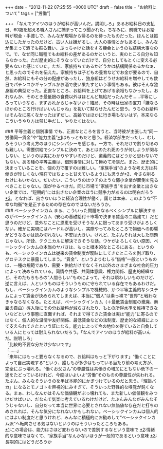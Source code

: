 
+++
date = "2012-11-22 07:25:55 +0000 UTC"
draft = false
title = "お給料について"
tags = ["労働"]

+++
「なんでアイツのほうが給料が高いんだ。説明しろ」あるお給料日の支払日、60歳を超える職人さんに捕まってこう聞かれた。ちなみに、前職ではお給料が現金・手渡しで、みんなが現場から帰るのを待ったものだった。ほんとは振込にしたかったのだけど、古い人は嫌がるし、大人の事情とかもあるし、みんなが集まって酒でも振る舞い、ぶっちゃけた話をする機会というのも結構大事なので。で、なぜ同じ職種でもお給料の差があるのかというと、実のところ自分も知らなかった。ただ歴史的にそうなっていただけで、自分としてもとくに変える必要もないと感じていた。ただ、家族持ちであるかどうかは結構関係あるかなぁ、と思ったのでそれを伝えた。家族持ちは子どもの養育などでお金が要るので、自然、お給料にもその分の配慮があったし、独身組はどうせお給料を増やしても数日でパチンコかギャンブルかお酒で使い果たすという事情もある。彼はそんな独身組の典型だった。正直なところ、お給料を上げてあげる余裕もなかったし。おれなんか、そのとき最低限の食費以外はほとんど無給だったんだぞ……平等にしろっていうなら、まずおれからじゃないか！結局、その時は伝家の宝刀「嫌ならほかのところ行けばいいんじゃね」を抜いて黙らせたんだと思う。うちのお給料はそんなに悪くなかったはずだし、高齢ではほかに行き場もないはず。本来ならこういうやり方は禁じ手だし、やりたくはない。

<div class="section">
    ### 平等主義と個別事情
    でも、正直なところを言うと、当時彼が主張した“同一労働同一賃金”や“能力主義”<a href="#f1" name="fn1" title="この場合は、能力はさほど変わらないので差別するなという意味で">*1</a>はもっともだと思う。経済学部生だったし、むしろそういう考え方のほうにシンパシーを感じる。一方で、それだけで割り切るのも難しい。需要供給でシンプルに決めて、あとはのたれ死のうが何しようが関与しない、というのは実にわかりやすいのだけど、道義的にはどうかと思わないでもない。ある種の平等主義は、個別事情に対して極めて冷淡だ。また、歴史的に決まっていることを、個の力で覆すのは難しい。“家族手当”のような考え方は共働きが珍しくない現在ではちょっと甘えているようにも思うが<a href="#f2" name="fn2" title="情緒的な意味ではなくて、“家族手当”なんかないほうが一般的であるという意味">*2</a>、今さら削るわけにもいかない。だいたい、こういうのはウチのような弱小企業が面倒を見るべきことじゃない。国がやるべきだ。同じ市場で“家族手当”を出す企業と出さない企業では、“短期的”には出さない企業のほうに競争力があるのは明白だろう<a href="#f3" name="fn3" title="長期的にはどうだろうか">*3</a>。となれば、出さないほうに経済合理性が働く。国とは本来、このような“不幸な均衡”を是正するための存在なのではないだろうか。

</div>
<div class="section">
    ### ベーシックインカム
    まぁ、こういった問題をなるべくシンプルに解決するのがベーシックインカム（安心の基礎給付＋市場で決まる賃金の二階建て）だと思うのだけど、意外なことに恩恵を受けそうな人に限ってあまり受けがよろしくない。確かに実現にはハードルが高いし、実際やってみたところで物価への影響がどうなるかは読み切れない。不安は大きい。けれど、たぶんそれは大した問題じゃない。所詮、テクニカルに解決できそうな話。ウケがよろしくない原因、ベーシックインカムの本当のヤバさは、もっと根本的なところにある。というのも、ベーシックインカムは従来の賃金制度が曖昧にしてきたところを剥ぎ取り、グロテスクに暴露してしまう。“賃金”、というよりむしろ“価格”一般というものは、一種の規範であり、需要・供給だけでなくそれ以外のさまざまな社会的圧力によって決められている。同情や共感、共同体意識、権力関係、歴史的経緯など、そのたもろもろの“人間らしい”ものによって。それは煩わしいものだけど、逆に言えば、人というものはそういうものに守られている存在でもあるわけだ。もし、ベーシックインカムのようなシンプルで機械的、かつ平等主義的なシステムによって賃金が決められてしまえば、本当に“個人”は素っ裸で“世界”と戦わなきゃならなくなる。たとえば、ベーシックインカム（＋最低賃金制度の撤廃、解雇の自由）導入後にその分お給料が減らされたり、もとの所得水準を維持できないなどという事態に直面すれば、それまで得てきた賃金は実は“能力”に寄るのではなく、個人的な温情や友好関係、最低賃金などの法制度、歴史的な経緯によって支えられてきたという証になる。能力によって今の地位を得ていると自負している人にとっては耐えられないだろう。「なんでアイツのほうが給料が高いんだ。説明しろ」<br/>
「比較的不要な分だけ少ないです」<br/>
「……」<br/>
「来年にはもっと要らなくなるので、お給料はもっと下がります」“働くことによって自己実現する”という、誰しもが多少はもっている当たり前の考え方が、完全にぶっ壊れる。“働くお父さん”の尊厳性は共働きの増加にともない低下の一途をたどっているけれど、今度はいよいよ“労働”そのものの尊厳性が失われる。たぶん、みんなそういうのを半ば本能的にかぎつけているのだと思う。「理論バカ」になるとモノゴトを巨視的にみすぎて、そういった野性的な嗅覚が鈍くなる。まぁ、わしなんかはそんな価値観がぶっ壊れても、また新しい価値観をみつけだせばいい、だなんて気楽に考えているわけだけど、たぶんみんながみんなそうじゃないし、自分だって本当に世界に必要とされない無価値な存在だと打ちのめされれば、そんな気分になれないかもしれない。ベーシックインカムは個人的にはよい制度だと思うけれど、みんなに積極的にお勧めして“ベーシックインカム派”へ転向させる気はないというのはそういったところもある。

</div><div class="footnote">
<a href="#fn1" name="f1" class="footnote-number">*1</a><span class="footnote-delimiter">:</span><span class="footnote-text">この場合は、能力はさほど変わらないので差別するなという意味で</span>
<a href="#fn2" name="f2" class="footnote-number">*2</a><span class="footnote-delimiter">:</span><span class="footnote-text">情緒的な意味ではなくて、“家族手当”なんかないほうが一般的であるという意味</span>
<a href="#fn3" name="f3" class="footnote-number">*3</a><span class="footnote-delimiter">:</span><span class="footnote-text">長期的にはどうだろうか</span>
</div>

